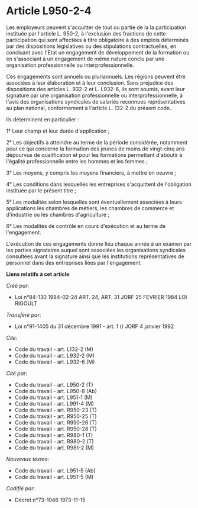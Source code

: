 # Article L950-2-4

Les employeurs peuvent s'acquitter de tout ou partie de la la participation instituée par l'article L. 950-2, à l'exclusion
des fractions de cette participation qui sont affectées à titre obligatoire à des emplois déterminés par des dispositions
législatives ou des stipulations contractuelles, en concluant avec l'Etat un engagement de développement de la formation ou
en s'associant à un engagement de même nature conclu par une organisation professionnelle ou interprofessionnelle.

Ces engagements sont annuels ou pluriannuels. Les régions peuvent être associées à leur élaboration et à leur conclusion.
Sans préjudice des dispositions des articles L. 932-2 et L. L932-6, ils sont soumis, avant leur signature par une
organisation professionnelle ou interprofessionnelle, à l'avis des organisations syndicales de salariés reconnues
représentatives au plan national, conformément à l'article L. 132-2 du présent code.

Ils déterminent en particulier :

1° Leur champ et leur durée d'application ;

2° Les objectifs à atteindre au terme de la période considérée, notamment pour ce qui concerne la formation des jeunes de
moins de vingt-cinq ans dépourvus de qualification et pour les formations permettant d'aboutir à l'égalité professionnelle
entre les hommes et les femmes ;

3° Les moyens, y compris les moyens financiers, à mettre en oeuvre ;

4° Les conditions dans lesquelles les entreprises s'acquittent de l'obligation instituée par le présent titre ;

5° Les modalités selon lesquelles sont éventuellement associées à leurs applications les chambres de métiers, les chambres de
commerce et d'industrie ou les chambres d'agriculture ;

6° Les modalités de contrôle en cours d'exécution et au terme de l'engagement.

L'exécution de ces engagements donne lieu chaque année à un examen par les parties signataires auquel sont associées les
organisations syndicales consultées avant la signature ainsi que les institutions représentatives de personnel dans des
entreprises liées par l'engagement.

**Liens relatifs à cet article**

_Créé par_:

  - Loi n°84-130 1984-02-24 ART. 24, ART. 31 JORF 25 FEVRIER 1984 LOI RIGOULT

_Transféré par_:

  - Loi n°91-1405 du 31 décembre 1991 - art. 1 () JORF 4 janvier 1992

_Cite_:

  - Code du travail - art. L132-2 (M)
  - Code du travail - art. L932-2 (M)
  - Code du travail - art. L932-6 (M)

_Cité par_:

  - Code du travail - art. L950-2 (T)
  - Code du travail - art. L950-8 (Ab)
  - Code du travail - art. L951-1 (M)
  - Code du travail - art. L991-4 (M)
  - Code du travail - art. R950-23 (T)
  - Code du travail - art. R950-25 (T)
  - Code du travail - art. R950-26 (T)
  - Code du travail - art. R950-28 (T)
  - Code du travail - art. R980-1 (T)
  - Code du travail - art. R980-2 (T)
  - Code du travail - art. R981-2 (M)

_Nouveaux textes_:

  - Code du travail - art. L951-5 (Ab)
  - Code du travail - art. L951-5 (M)

_Codifié par_:

  - Décret n°73-1046 1973-11-15
